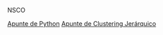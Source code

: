 NSCO

[ Apunte de Python](Python.md)
[ Apunte de Clustering Jerárquico](Doc/ClusteringJerarquico.md)
